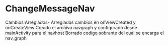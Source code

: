 # ChangeMessageNav
Cambios Arreglados- Arreglados cambios en onViewCreated y onCreateView
Creado el archivo navgraph y configurado desde mainActivity para el navhost
Borrado codigo sobrante del cual se encarga el nav_graph
